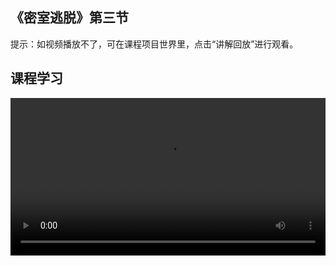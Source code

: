 ## 《密室逃脱》第三节
 
提示：如视频播放不了，可在课程项目世界里，点击“讲解回放”进行观看。
 
 ## 课程学习
<video width="100%" controls controlslist="nodownload nofullscreen noremoteplayback" disablePictureInPicture>
  <source src="https://api.keepwork.com/ts-storage/siteFiles/21742/raw#密室逃脱L3.webm" type="video/webm" />
  <source src="https://api.keepwork.com/ts-storage/siteFiles/21743/raw#密室逃脱L3.mp4" type="video/mp4" />
   
  你的浏览器不支持播放
</video>
<style>
video::-webkit-media-controls-fullscreen-button { display: none; } 
</style>

## 字幕

前面两节课，我们已经成功设置好了前面两扇门的打开方式
打开宝箱，拖出红色龙头模型打开门，进入到第二个房间
黄色大门旁边有个电影方块，打开电影方块
点击播放，可以看到黄色大门打开了
由此可见，这个电影方块里面是控制黄色大门打开的动画
这一小节，我们来设置打开黄色大门的机关
实现拖动龙头模型到门柱上面，就能触发机关打开大门

### 步骤一

右键点击门柱，打开属性窗口
在属性里面，给门柱添加插件点事件—open3
当有模型摆放到门柱上时，发送广播消息open3
注意，门柱要设置为有真实物理，插件点事件才能生效
然后，打开场景中的代码方块
拖出事件标签下的【当收到消息时】指令，修改参数为open3
拖出【执行命令】指令，选择激活方块命令，修改后面的参数为电影方块的坐标
这段代码表示当收到广播消息“open3”时，激活电影方块，打开大门
点击运行程序，拖动龙头模型到门柱上，就可以看到大门被打开啦
同样的，代码方块旁边自动创建的电影方块这里不需要用到
所以我们需要删除掉它
最后，点击拉杆，启动程序
不管是拖动黄色龙头模型还是红色龙头模型到门柱上，黄色大门都会打开
这是怎么回事呢？我们下一小节见分晓！

### 步骤二

上一小节中，拖动红色或者黄色龙头模型到门柱上，都能打开大门
这一小节，我们来实现只有拖动黄色龙头模型到门柱上才可以打开大门的效果
想要实现这个效果，我们需要给模型添加自定义标签
右键选中门柱，打开属性窗口
给门柱添加一个自定义标签，输入yellow
然后，点击蓝色字体的插件点事件
选择第一个，只能放置与它有相同自定义标签的物体
设置好后，关闭属性窗口
接着，使用同样的方法给黄色龙头模型也设置同样的标签yellow
自定义标签设置好后，我们关闭属性窗口，再来看看效果
拖动红色龙头模型到门柱上，可以看到模型被弹回原处，门并没有被打开
拖动黄色龙头模型，可以看到此时大门打开了
到这里，我们实现了只有黄色龙头模型才能才能打开大门的效果

### 步骤三

前面的学习，我们一直在思考如何设置开门的机关
但是，如何隐藏线索，也是密室不可缺少的一部分
这一小节，我们来思考一下如何隐藏关键物品，比如这节课的龙头模型
隐藏关键物品可以增加密室的通关难度
那么，应该如何隐藏呢？我们继续往下看
打开工具栏，我们选择平滑沙石方块
在场景中，搭建一个隐藏黄色龙头模型的方形空间
搭建好后，拖动龙头模型到刚刚搭建好的区域里
将模型隐藏起来

### 步骤四
虽然现在龙头模型隐藏起来了，但还是不够隐蔽
我们再继续优化一下，制作遮盖小方块，把它们遮住
再次打开工具栏，找到彩色方块
选择合适的颜色，并放置一块到场景中
选中这个方块，保存为bmax模型，取名为cover
点击不可拖动，设置为可拖动
右键放置两个方块于场景中
拖动它们，将黄色龙头模型和红色龙头模型分别遮住
最后，我们删除掉这个不需要的方块
到这里，关键物品都被隐藏起来了